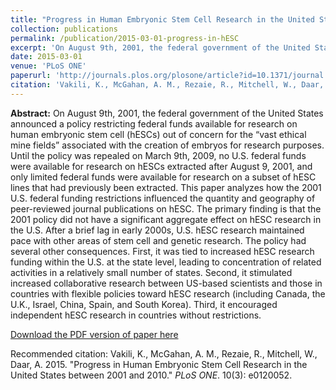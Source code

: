 ```yaml
---
title: "Progress in Human Embryonic Stem Cell Research in the United States between 2001 and 2010"
collection: publications
permalink: /publication/2015-03-01-progress-in-hESC
excerpt: 'On August 9th, 2001, the federal government of the United States announced a policy restricting federal funds available for research on human embryonic stem cell (hESCs) out of concern for the “vast ethical mine fields” associated with the creation of embryos for research purposes. Until the policy was repealed on March 9th, 2009, no U.S. federal funds were available for research on hESCs extracted after August 9, 2001, and only limited federal funds were available for research on a subset of hESC lines that had previously been extracted. This paper analyzes how the 2001 U.S. federal funding restrictions influenced the quantity and geography of peer-reviewed journal publications on hESC. The primary finding is that the 2001 policy did not have a significant aggregate effect on hESC research in the U.S.'
date: 2015-03-01
venue: 'PLoS ONE'
paperurl: 'http://journals.plos.org/plosone/article?id=10.1371/journal.pone.0120052'
citation: 'Vakili, K., McGahan, A. M., Rezaie, R., Mitchell, W., Daar, A. S. (2015). &quot;Progress in Human Embryonic Stem Cell Research in the United States between 2001 and 2010.&quot; <i>PLoS ONE</i>. 10(3): e0120052.'
---
```

<b>Abstract:</b> On August 9th, 2001, the federal government of the United States announced a policy restricting federal funds available for research on human embryonic stem cell (hESCs) out of concern for the “vast ethical mine fields” associated with the creation of embryos for research purposes. Until the policy was repealed on March 9th, 2009, no U.S. federal funds were available for research on hESCs extracted after August 9, 2001, and only limited federal funds were available for research on a subset of hESC lines that had previously been extracted. This paper analyzes how the 2001 U.S. federal funding restrictions influenced the quantity and geography of peer-reviewed journal publications on hESC. The primary finding is that the 2001 policy did not have a significant aggregate effect on hESC research in the U.S. After a brief lag in early 2000s, U.S. hESC research maintained pace with other areas of stem cell and genetic research. The policy had several other consequences. First, it was tied to increased hESC research funding within the U.S. at the state level, leading to concentration of related activities in a relatively small number of states. Second, it stimulated increased collaborative research between US-based scientists and those in countries with flexible policies toward hESC research (including Canada, the U.K., Israel, China, Spain, and South Korea). Third, it encouraged independent hESC research in countries without restrictions.

[Download the PDF version of paper here](http://journals.plos.org/plosone/article?id=10.1371/journal.pone.0120052)

Recommended citation: Vakili, K., McGahan, A. M., Rezaie, R., Mitchell, W., Daar, A. 2015. "Progress in Human Embryonic Stem Cell Research in the United States between 2001 and 2010." <i>PLoS ONE</i>. 10(3): e0120052.
